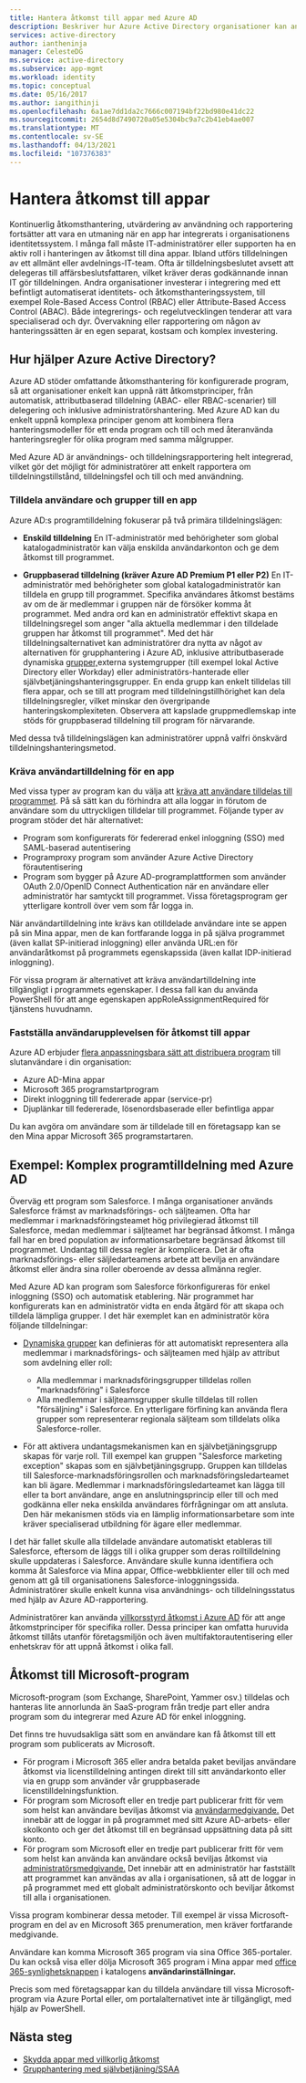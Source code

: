 ```yaml
---
title: Hantera åtkomst till appar med Azure AD
description: Beskriver hur Azure Active Directory organisationer kan ange de appar som varje användare har åtkomst till.
services: active-directory
author: iantheninja
manager: CelesteDG
ms.service: active-directory
ms.subservice: app-mgmt
ms.workload: identity
ms.topic: conceptual
ms.date: 05/16/2017
ms.author: iangithinji
ms.openlocfilehash: 6a1ae7dd1da2c7666c007194bf22bd980e41dc22
ms.sourcegitcommit: 2654d8d7490720a05e5304bc9a7c2b41eb4ae007
ms.translationtype: MT
ms.contentlocale: sv-SE
ms.lasthandoff: 04/13/2021
ms.locfileid: "107376383"
---
```

# <a name="managing-access-to-apps"></a>Hantera åtkomst till appar

Kontinuerlig åtkomsthantering, utvärdering av användning och rapportering fortsätter att vara en utmaning när en app har integrerats i organisationens identitetssystem. I många fall måste IT-administratörer eller supporten ha en aktiv roll i hanteringen av åtkomst till dina appar. Ibland utförs tilldelningen av ett allmänt eller avdelnings-IT-team. Ofta är tilldelningsbeslutet avsett att delegeras till affärsbeslutsfattaren, vilket kräver deras godkännande innan IT gör tilldelningen.  Andra organisationer investerar i integrering med ett befintligt automatiserat identitets- och åtkomsthanteringssystem, till exempel Role-Based Access Control (RBAC) eller Attribute-Based Access Control (ABAC). Både integrerings- och regelutvecklingen tenderar att vara specialiserad och dyr. Övervakning eller rapportering om någon av hanteringssätten är en egen separat, kostsam och komplex investering.

## <a name="how-does-azure-active-directory-help"></a>Hur hjälper Azure Active Directory?

Azure AD stöder omfattande åtkomsthantering för konfigurerade program, så att organisationer enkelt kan uppnå rätt åtkomstprinciper, från automatisk, attributbaserad tilldelning (ABAC- eller RBAC-scenarier) till delegering och inklusive administratörshantering. Med Azure AD kan du enkelt uppnå komplexa principer genom att kombinera flera hanteringsmodeller för ett enda program och till och med återanvända hanteringsregler för olika program med samma målgrupper.

Med Azure AD är användnings- och tilldelningsrapportering helt integrerad, vilket gör det möjligt för administratörer att enkelt rapportera om tilldelningstillstånd, tilldelningsfel och till och med användning.

### <a name="assigning-users-and-groups-to-an-app"></a>Tilldela användare och grupper till en app

Azure AD:s programtilldelning fokuserar på två primära tilldelningslägen:

* **Enskild tilldelning** En IT-administratör med behörigheter som global katalogadministratör kan välja enskilda användarkonton och ge dem åtkomst till programmet.

* **Gruppbaserad tilldelning (kräver Azure AD Premium P1 eller P2)** En IT-administratör med behörigheter som global katalogadministratör kan tilldela en grupp till programmet. Specifika användares åtkomst bestäms av om de är medlemmar i gruppen när de försöker komma åt programmet. Med andra ord kan en administratör effektivt skapa en tilldelningsregel som anger "alla aktuella medlemmar i den tilldelade gruppen har åtkomst till programmet". Med det här tilldelningsalternativet kan administratörer dra nytta av något av alternativen för grupphantering i Azure AD, inklusive attributbaserade dynamiska [grupper,](../fundamentals/active-directory-groups-create-azure-portal.md)externa systemgrupper (till exempel lokal Active Directory eller Workday) eller administratörs-hanterade eller självbetjäningshanteringsgrupper. En enda grupp kan enkelt tilldelas till flera appar, och se till att program med tilldelningstillhörighet kan dela tilldelningsregler, vilket minskar den övergripande hanteringskomplexiteten. Observera att kapslade gruppmedlemskap inte stöds för gruppbaserad tilldelning till program för närvarande.

Med dessa två tilldelningslägen kan administratörer uppnå valfri önskvärd tilldelningshanteringsmetod.

### <a name="requiring-user-assignment-for-an-app"></a>Kräva användartilldelning för en app

Med vissa typer av program kan du välja att [kräva att användare tilldelas till programmet](assign-user-or-group-access-portal.md#configure-an-application-to-require-user-assignment). På så sätt kan du förhindra att alla loggar in förutom de användare som du uttryckligen tilldelar till programmet. Följande typer av program stöder det här alternativet:

* Program som konfigurerats för federerad enkel inloggning (SSO) med SAML-baserad autentisering
* Programproxy program som använder Azure Active Directory förautentisering
* Program som bygger på Azure AD-programplattformen som använder OAuth 2.0/OpenID Connect Authentication när en användare eller administratör har samtyckt till programmet. Vissa företagsprogram ger ytterligare kontroll över vem som får logga in.

När användartilldelning inte krävs kan otilldelade användare inte se appen på sin Mina appar, men de kan fortfarande logga in på själva programmet (även  kallat SP-initierad  inloggning) eller använda URL:en för användaråtkomst på programmets egenskapssida (även kallat IDP-initierad inloggning). 

För vissa program är alternativet att kräva användartilldelning inte tillgängligt i programmets egenskaper. I dessa fall kan du använda PowerShell för att ange egenskapen appRoleAssignmentRequired för tjänstens huvudnamn.

### <a name="determining-the-user-experience-for-accessing-apps"></a>Fastställa användarupplevelsen för åtkomst till appar

Azure AD erbjuder [flera anpassningsbara sätt att distribuera program](end-user-experiences.md) till slutanvändare i din organisation:

* Azure AD-Mina appar
* Microsoft 365 programstartprogram
* Direkt inloggning till federerade appar (service-pr)
* Djuplänkar till federerade, lösenordsbaserade eller befintliga appar

Du kan avgöra om användare som är tilldelade till en företagsapp kan se den Mina appar Microsoft 365 programstartaren.

## <a name="example-complex-application-assignment-with-azure-ad"></a>Exempel: Komplex programtilldelning med Azure AD
Överväg ett program som Salesforce. I många organisationer används Salesforce främst av marknadsförings- och säljteamen. Ofta har medlemmar i marknadsföringsteamet hög privilegierad åtkomst till Salesforce, medan medlemmar i säljteamet har begränsad åtkomst. I många fall har en bred population av informationsarbetare begränsad åtkomst till programmet. Undantag till dessa regler är komplicera. Det är ofta marknadsförings- eller säljledarteamens arbete att bevilja en användare åtkomst eller ändra sina roller oberoende av dessa allmänna regler.

Med Azure AD kan program som Salesforce förkonfigureras för enkel inloggning (SSO) och automatisk etablering. När programmet har konfigurerats kan en administratör vidta en enda åtgärd för att skapa och tilldela lämpliga grupper. I det här exemplet kan en administratör köra följande tilldelningar:

* [Dynamiska grupper](../fundamentals/active-directory-groups-create-azure-portal.md) kan definieras för att automatiskt representera alla medlemmar i marknadsförings- och säljteamen med hjälp av attribut som avdelning eller roll:
  
  * Alla medlemmar i marknadsföringsgrupper tilldelas rollen "marknadsföring" i Salesforce
  * Alla medlemmar i säljteamsgrupper skulle tilldelas till rollen "försäljning" i Salesforce. En ytterligare förfining kan använda flera grupper som representerar regionala säljteam som tilldelats olika Salesforce-roller.

* För att aktivera undantagsmekanismen kan en självbetjäningsgrupp skapas för varje roll. Till exempel kan gruppen "Salesforce marketing exception" skapas som en självbetjäningsgrupp. Gruppen kan tilldelas till Salesforce-marknadsföringsrollen och marknadsföringsledarteamet kan bli ägare. Medlemmar i marknadsföringsledarteamet kan lägga till eller ta bort användare, ange en anslutningsprincip eller till och med godkänna eller neka enskilda användares förfrågningar om att ansluta. Den här mekanismen stöds via en lämplig informationsarbetare som inte kräver specialiserad utbildning för ägare eller medlemmar.

I det här fallet skulle alla tilldelade användare automatiskt etableras till Salesforce, eftersom de läggs till i olika grupper som deras rolltilldelning skulle uppdateras i Salesforce. Användare skulle kunna identifiera och komma åt Salesforce via Mina appar, Office-webbklienter eller till och med genom att gå till organisationens Salesforce-inloggningssida. Administratörer skulle enkelt kunna visa användnings- och tilldelningsstatus med hjälp av Azure AD-rapportering.

Administratörer kan använda [villkorsstyrd åtkomst i Azure AD](../conditional-access/concept-conditional-access-users-groups.md) för att ange åtkomstprinciper för specifika roller. Dessa principer kan omfatta huruvida åtkomst tillåts utanför företagsmiljön och även multifaktorautentisering eller enhetskrav för att uppnå åtkomst i olika fall.

## <a name="access-to-microsoft-applications"></a>Åtkomst till Microsoft-program

Microsoft-program (som Exchange, SharePoint, Yammer osv.) tilldelas och hanteras lite annorlunda än SaaS-program från tredje part eller andra program som du integrerar med Azure AD för enkel inloggning.

Det finns tre huvudsakliga sätt som en användare kan få åtkomst till ett program som publicerats av Microsoft.

- För program i Microsoft 365 eller andra betalda paket beviljas  användare åtkomst via licenstilldelning antingen direkt till sitt användarkonto eller via en grupp som använder vår gruppbaserade licenstilldelningsfunktion.
- För program som Microsoft eller en tredje part publicerar fritt för vem som helst kan användare beviljas åtkomst via [användarmedgivande.](configure-user-consent.md) Det innebär att de loggar in på programmet med sitt Azure AD-arbets- eller skolkonto och ger det åtkomst till en begränsad uppsättning data på sitt konto.
- För program som Microsoft eller en tredje part publicerar fritt för vem som helst kan använda kan användare också beviljas åtkomst via [administratörsmedgivande.](manage-consent-requests.md) Det innebär att en administratör har fastställt att programmet kan användas av alla i organisationen, så att de loggar in på programmet med ett globalt administratörskonto och beviljar åtkomst till alla i organisationen.

Vissa program kombinerar dessa metoder. Till exempel är vissa Microsoft-program en del av en Microsoft 365 prenumeration, men kräver fortfarande medgivande.

Användare kan komma Microsoft 365 program via sina Office 365-portaler. Du kan också visa eller dölja Microsoft 365 program i Mina appar med [office 365-synlighetsknappen](hide-application-from-user-portal.md) i katalogens **användarinställningar.** 

Precis som med företagsappar kan du tilldela användare till vissa Microsoft-program via Azure Portal eller, om portalalternativet inte är tillgängligt, med hjälp av PowerShell. [](assign-user-or-group-access-portal.md)

## <a name="next-steps"></a>Nästa steg
* [Skydda appar med villkorlig åtkomst](../conditional-access/concept-conditional-access-cloud-apps.md)
* [Grupphantering med självbetjäning/SSAA](../enterprise-users/groups-self-service-management.md)
